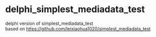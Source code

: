 # delphi_simplest_mediadata_test
delphi version of simplest_mediadata_test <br>
based on https://github.com/leixiaohua1020/simplest_mediadata_test
